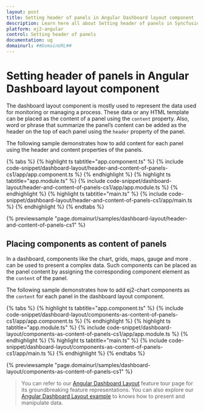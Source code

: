 ```yaml
---
layout: post
title: Setting header of panels in Angular Dashboard layout component | Syncfusion
description: Learn here all about Setting header of panels in Syncfusion Angular Dashboard layout component of Syncfusion Essential JS 2 and more.
platform: ej2-angular
control: Setting header of panels 
documentation: ug
domainurl: ##DomainURL##
---
```


# Setting header of panels in Angular Dashboard layout component

The dashboard layout component is mostly used to represent the data used for monitoring or managing a process. These data or any HTML template can be placed as the content of a panel using the `content` property. Also, word or phrase that summarize the panel’s content can be added as the header on the top of each panel using the `header` property of the panel.

The following sample demonstrates how to add content for each panel using the header and content properties of the panels.

{% tabs %}
{% highlight ts tabtitle="app.component.ts" %}
{% include code-snippet/dashboard-layout/header-and-content-of-panels-cs1/app/app.component.ts %}
{% endhighlight %}
{% highlight ts tabtitle="app.module.ts" %}
{% include code-snippet/dashboard-layout/header-and-content-of-panels-cs1/app/app.module.ts %}
{% endhighlight %}
{% highlight ts tabtitle="main.ts" %}
{% include code-snippet/dashboard-layout/header-and-content-of-panels-cs1/app/main.ts %}
{% endhighlight %}
{% endtabs %}
  
{% previewsample "page.domainurl/samples/dashboard-layout/header-and-content-of-panels-cs1" %}

## Placing components as content of panels

In a dashboard, components like the chart, grids, maps, gauge and more . can be used to present a complex data. Such components can be placed as the panel content by assigning the corresponding component element as the `content` of the panel.

The following sample demonstrates how to add ej2-chart components as the `content` for each panel in the dashboard layout component.

{% tabs %}
{% highlight ts tabtitle="app.component.ts" %}
{% include code-snippet/dashboard-layout/components-as-content-of-panels-cs1/app/app.component.ts %}
{% endhighlight %}
{% highlight ts tabtitle="app.module.ts" %}
{% include code-snippet/dashboard-layout/components-as-content-of-panels-cs1/app/app.module.ts %}
{% endhighlight %}
{% highlight ts tabtitle="main.ts" %}
{% include code-snippet/dashboard-layout/components-as-content-of-panels-cs1/app/main.ts %}
{% endhighlight %}
{% endtabs %}
  
{% previewsample "page.domainurl/samples/dashboard-layout/components-as-content-of-panels-cs1" %}

> You can refer to our [Angular Dashboard Layout](https://www.syncfusion.com/angular-ui-components/angular-dashboard-layout) feature tour page for its groundbreaking feature representations. You can also explore our [Angular Dashboard Layout example](https://ej2.syncfusion.com/angular/demos/#/material/dashboard-layout/default) to knows how to present and manipulate data.